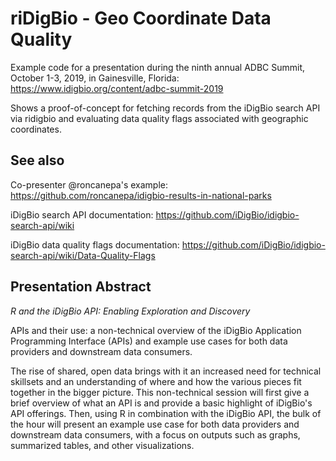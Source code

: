 # riDigBio - Geo Coordinate Data Quality

Example code for a presentation during the ninth annual ADBC Summit, October 1-3, 2019, in Gainesville, Florida: https://www.idigbio.org/content/adbc-summit-2019

Shows a proof-of-concept for fetching records from the iDigBio search API via ridigbio and evaluating data quality flags associated with geographic coordinates.

## See also

Co-presenter @roncanepa's example: https://github.com/roncanepa/idigbio-results-in-national-parks

iDigBio search API documentation:
https://github.com/iDigBio/idigbio-search-api/wiki

iDigBio data quality flags documentation:
https://github.com/iDigBio/idigbio-search-api/wiki/Data-Quality-Flags

## Presentation Abstract
*R and the iDigBio API: Enabling Exploration and Discovery*

APIs and their use: a non-technical overview of the iDigBio Application Programming Interface (APIs) and example use cases for both data providers and downstream data consumers. 

The rise of shared, open data brings with it an increased need for technical skillsets and an understanding of where and how the various pieces fit together in the bigger picture.  This non-technical session will first give a brief overview of what an API is and provide a basic highlight of iDigBio's API offerings.  Then, using R in combination with the iDigBio API, the bulk of the hour will present an example use case for both data providers and downstream data consumers, with a focus on outputs such as graphs, summarized tables, and other visualizations.
